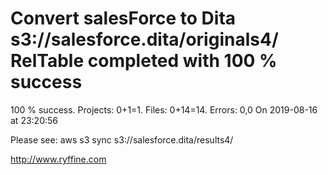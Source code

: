 # Convert salesForce to Dita s3://salesforce.dita/originals4/ RelTable completed with 100 % success

100 % success. Projects: 0+1=1.  Files: 0+14=14. Errors: 0,0  On 2019-08-16 at 23:20:56



Please see: aws s3 sync s3://salesforce.dita/results4/

http://www.ryffine.com
